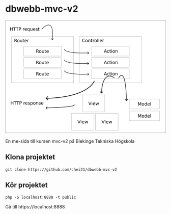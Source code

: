 # dbwebb-mvc-v2

![Bild för mvc kursen](./public/img/mvc.png)

En me-sida till kursen mvc-v2 på Blekinge Tekniska Högskola

## Klona projektet

```
git clone https://github.com/chei21/dbwebb-mvc-v2
```

## Kör projektet

```
php -S localhost:8888 -t public
```

Gå till https://localhost:8888